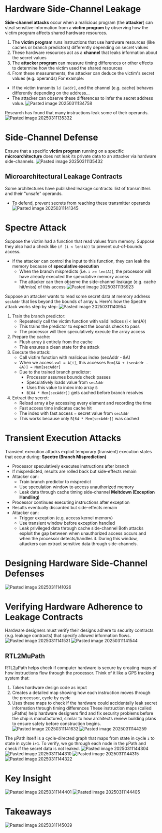 # Hardware Side-Channel Leakage
**Side-channel attacks** occur when a malicious program (the **attacker**) can steal sensitive information from a **victim program** by observing how the victim program affects shared hardware resources.
1. The **victim program** runs instructions that use hardware resources (like caches or branch predictors) differently depending on secret values
2. These hardware resources act as a **channel** that leaks information about the secret values
3. The **attacker program** can measure timing differences or other effects to determine how the victim used the shared resources
4. From these measurements, the attacker can deduce the victim's secret values (e.g. operands)
For example:
* If the victim transmits `ld [addr]`, and the channel (e.g. cache) behaves differently depending on the address…
* The attacker can observe these differences to infer the secret address value.
![Pasted image 20250311134758](Pasted%20image%2020250311134758.png)

Research has found that many instructions leak some of their operands.
![Pasted image 20250311135332](Pasted%20image%2020250311135332.png)

# Side-Channel Defense
Ensure that a specific **victim program** running on a specific **microarchitecture** does not leak its private data to an attacker via hardware side-channels.
![Pasted image 20250311135432](Pasted%20image%2020250311135432.png)

## Microarchitectural Leakage Contracts
Some architectures have published leakage contracts: list of transmitters and their "unsafe" operands.
* To defend, prevent secrets from reaching these transmitter operands
![Pasted image 20250311141345](Pasted%20image%2020250311141345.png)

# Spectre Attack
Suppose the victim had a function that read values from memory. Suppose they also had a check like `if (i < len(A))` to prevent out-of-bounds access.
* If the attacker can control the input to this function, they can leak the memory because of **speculative execution**
	* When the branch mispredicts (i.e. `i >= len(A)`), the processor will have already executed the speculative memory access
	* The attacker can then observe the side-channel leakage (e.g. cache hit/miss) of this access
![Pasted image 20250311135923](Pasted%20image%2020250311135923.png)

Suppose an attacker wants to read some secret data at memory address `secAddr` that lies beyond the bounds of array `A`. Here's how the Spectre attack works step by step:
![Pasted image 20250311140954](Pasted%20image%2020250311140954.png)
1. Train the branch predictor:
	* Repeatedly call the victim function with valid indices (i < len(A))
	* This trains the predictor to expect the bounds check to pass
	* The processor will then speculatively execute the array access
2. Prepare the cache:
	* Flush array `B` entirely from the cache
	* This ensures a clean state for the attack
3. Execute the attack:
	* Call victim function with malicious index (secAddr - &A)
	* When we access `val = A[i]`, this accesses `Mem[&A + (secAddr - &A)] = Mem[secAddr]`
	* Due to the trained branch predictor:
		* Processor assumes bounds check passes
		* Speculatively loads value from `secAddr`
		* Uses this value to index into array `B`
		* `B[64 * Mem[secAddr]]` gets cached before branch resolves
4. Extract the secret:
	* Reload array `B` by accessing every element and recording the time
	* Fast access time indicates cache hit
	* The index with fast access = secret value from `secAddr`
	* This works because only `B[64 * Mem[secAddr]]` was cached

# Transient Execution Attacks
Transient execution attacks exploit temporary (transient) execution states that occur during:
**Spectre (Branch Misprediction)**
* Processor speculatively executes instructions after branch
* If mispredicted, results are rolled back but side-effects remain
* Attacker can:
	* Train branch predictor to mispredict
	* Use speculation window to access unauthorized memory
	* Leak data through cache timing side-channel
**Meltdown (Exception Handling)**
* Processor continues executing instructions after exception
* Results eventually discarded but side-effects remain
* Attacker can:
	* Trigger exception (e.g. access kernel memory)
	* Use transient window before exception handled
	* Leak privileged data through cache side-channel
Both attacks exploit the gap between when unauthorized access occurs and when the processor detects/handles it. During this window, attackers can extract sensitive data through side-channels.

# Designing Hardware Side-Channel Defenses
![Pasted image 20250311141026](Pasted%20image%2020250311141026.png)

# Verifying Hardware Adherence to Leakage Contracts
Hardware designers must verify their designs adhere to security contracts (e.g. leakage contracts) that specify allowed information flows.
![Pasted image 20250311141531](Pasted%20image%2020250311141531.png)
![Pasted image 20250311141544](Pasted%20image%2020250311141544.png)

## RTL2MuPath
RTL2μPath helps check if computer hardware is secure by creating maps of how instructions flow through the processor. Think of it like a GPS tracking system that:
1. Takes hardware design code as input
2. Creates a detailed map showing how each instruction moves through the processor, cycle by cycle
3. Uses these maps to check if the hardware could accidentally leak secret information through timing differences
These instruction maps (called μPaths) help hardware designers find and fix security problems before the chip is manufactured, similar to how architects review building plans to ensure safety before construction begins.
![Pasted image 20250311141632](Pasted%20image%2020250311141632.png)
![Pasted image 20250311144259](Pasted%20image%2020250311144259.png)

The μPath itself is a cycle-directed graph that maps from state in cycle `i` to state in cycle `i+1`. To verify, we go through each node in the μPath and check if the secret data is not leaked.
![Pasted image 20250311144304](Pasted%20image%2020250311144304.png)
![Pasted image 20250311144310](Pasted%20image%2020250311144310.png)
![Pasted image 20250311144315](Pasted%20image%2020250311144315.png)
![Pasted image 20250311144322](Pasted%20image%2020250311144322.png)

# Key Insight
![Pasted image 20250311144401](Pasted%20image%2020250311144401.png)
![Pasted image 20250311144405](Pasted%20image%2020250311144405.png)

# Takeaways
![Pasted image 20250311145039](Pasted%20image%2020250311145039.png)
